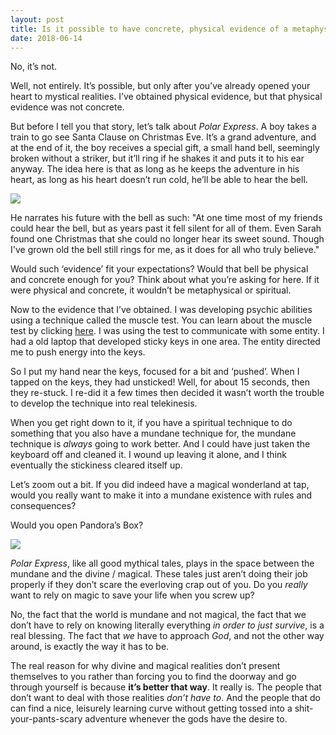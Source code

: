```yaml
---
layout: post
title: Is it possible to have concrete, physical evidence of a metaphysical or spiritual existence?
date: 2018-06-14
---
```


<p>No, it’s not.</p><p>Well, not entirely. It’s possible, but only after you’ve already opened your heart to mystical realities. I’ve obtained physical evidence, but that physical evidence was not concrete.</p><p>But before I tell you that story, let’s talk about <i>Polar Express</i>. A boy takes a train to go see Santa Clause on Christmas Eve. It’s a grand adventure, and at the end of it, the boy receives a special gift, a small hand bell, seemingly broken without a striker, but it’ll ring if he shakes it and puts it to his ear anyway. The idea here is that as long as he keeps the adventure in his heart, as long as his heart doesn’t run cold, he’ll be able to hear the bell.</p><img src="https://qph.fs.quoracdn.net/main-qimg-f299a28c2c576315aa088efc89f98f78"><p>He narrates his future with the bell as such: "At one time most of my friends could hear the bell, but as years past it fell silent for all of them. Even Sarah found one Christmas that she could no longer hear its sweet sound. Though I've grown old the bell still rings for me, as it does for all who truly believe."</p><p>Would such ‘evidence’ fit your expectations? Would that bell be physical and concrete enough for you? Think about what you’re asking for here. If it were physical and concrete, it wouldn’t be metaphysical or spiritual.</p><p>Now to the evidence that I’ve obtained. I was developing psychic abilities using a technique called the muscle test. You can learn about the muscle test by clicking <a href="https://www.youtube.com/watch?v=ypKUST0azUQ" data-qt-tooltip="youtube.com">here</a>. I was using the test to communicate with some entity. I had a old laptop that developed sticky keys in one area. The entity directed me to push energy into the keys.</p><p>So I put my hand near the keys, focused for a bit and ‘pushed’. When I tapped on the keys, they had unsticked! Well, for about 15 seconds, then they re-stuck. I re-did it a few times then decided it wasn’t worth the trouble to develop the technique into real telekinesis.</p><p>When you get right down to it, if you have a spiritual technique to do something that you also have a mundane technique for, the mundane technique is <i>always</i> going to work better. And I could have just taken the keyboard off and cleaned it. I wound up leaving it alone, and I think eventually the stickiness cleared itself up.</p><p>Let’s zoom out a bit. If you did indeed have a magical wonderland at tap, would you really want to make it into a mundane existence with rules and consequences?</p><p>Would you open Pandora’s Box?</p><img src="https://qph.fs.quoracdn.net/main-qimg-527dc4963bec0e868795958f404d5b15"><p><i>Polar Express</i>, like all good mythical tales, plays in the space between the mundane and the divine / magical. These tales just aren’t doing their job properly if they don’t scare the everloving crap out of you. Do you <i>really</i> want to rely on magic to save your life when you screw up?</p><p>No, the fact that the world is mundane and not magical, the fact that we don’t have to rely on knowing literally everything <i>in order to just survive</i>, is a real blessing. The fact that <i>we</i> have to approach <i>God</i>, and not the other way around, is exactly the way it has to be.</p><p>The real reason for why divine and magical realities don’t present themselves to you rather than forcing you to find the doorway and go through yourself is because <b>it’s better that way</b>. It really is. The people that don’t want to deal with those realities <i>don’t have to</i>. And the people that do can find a nice, leisurely learning curve without getting tossed into a shit-your-pants-scary adventure whenever the gods have the desire to.</p>
